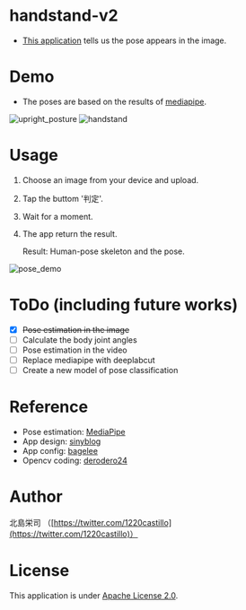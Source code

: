 # handstand-v2
- [This application](https://ai-coach-eiji-handstand-v2.herokuapp.com) tells us the pose appears in the image. 


# Demo
- The poses are based on the results of [mediapipe](https://github.com/google/mediapipe).

![upright_posture](https://user-images.githubusercontent.com/81530619/113407475-51436880-93e8-11eb-98c0-0c00b1c4fd09.png)  ![handstand](https://user-images.githubusercontent.com/81530619/113407516-64563880-93e8-11eb-96c3-890c1a06da7e.png)

# Usage
1. Choose an image from your device and upload.
2. Tap the buttom '判定'.
3. Wait for a moment.
4. The app return the result.
   
   Result: 
   Human-pose skeleton and the pose.

![pose_demo](https://user-images.githubusercontent.com/81530619/113387837-0e719880-93c8-11eb-85be-a56454b2db0f.png)



# ToDo (including future works)
- [x] ~~Pose estimation in the image~~
- [ ] Calculate the body joint angles
- [ ] Pose estimation in the video
- [ ] Replace mediapipe with deeplabcut
- [ ] Create a new model of pose classification

# Reference
- Pose estimation: [MediaPipe](https://github.com/google/mediapipe)
- App design: [sinyblog](https://sinyblog.com/django/api_001/)
- App config: [bagelee](https://bagelee.com/programming/pwa/ios-korekara-pwa/)
- Opencv coding: [derodero24](https://qiita.com/derodero24/items/f22c22b22451609908ee)


# Author
北島栄司 （[https://twitter.com/1220castillo](https://twitter.com/1220castillo)）


# License
This application is under [Apache License 2.0](https://github.com/ai-coach-eiji/handstand-v2/blob/main/LICENSE).
